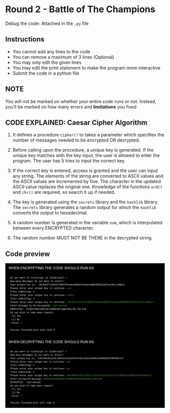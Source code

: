 # Round 2 - Battle of The Champions

Debug the code: Attached in the `.py` file

## Instructions

- You cannot add any lines to the code
- You can remove a maximum of 3 lines (Optional)
- You may only edit the given lines
- You may edit the print statement to make the program more interactive
- Submit the code in a python file

## NOTE

You will not be marked on whether your entire code runs or not. Instead, you'll be marked on how many errors and **limitations** you fixed

## CODE EXPLAINED: Caesar Cipher Algorithm

1. It defines a procedure `cipher()` to takes a parameter which specifies the number of messages needed to be encrypted OR decrypted.

2. Before calling upon the procedure, a unique key is generated.
If the unique key matches with the key input, the user is allowed to enter the program.
The user has 5 tries to input the correct key.

3. If the correct key is entered, access is granted and the user can
input any string. The elements of the string are
converted to ASCII values and the ASCII values are incremented by five. The character in the updated ASCII value replaces
the original one. Knowledge of the functions `ord()` and `chr()` are
required, so search it up if needed.

4. The key is generated using the `secrets` library and the `hashlib` library. The `secrets` library generates a random output
for which the `hashlib` converts the output to hexadecimal.

5. A random number is generated in the variable `num`, which is interpolated between every ENCRYPTED character.

6. The random number MUST NOT BE THERE in the decrypted string

## Code preview

![In screenshot, the incrementer is `-5`, not 5. Don't try to compare](CodePreview.jpeg)
